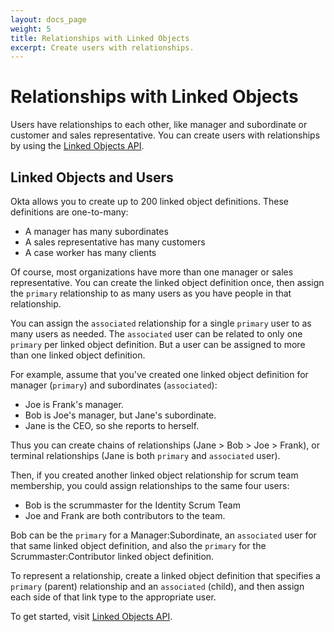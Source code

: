 ```yaml
---
layout: docs_page
weight: 5
title: Relationships with Linked Objects
excerpt: Create users with relationships.
---
```

# Relationships with Linked Objects

Users have relationships to each other, like manager and subordinate or customer and sales representative. You can create users with relationships by using the [Linked Objects API](/docs/api/resources/linked-objects).

## Linked Objects and Users

Okta allows you to create up to 200 linked object definitions. These definitions are one-to-many:

* A manager has many subordinates
* A sales representative has many customers
* A case worker has many clients

Of course, most organizations have more than one manager or sales representative. You can create the linked object definition once, then assign the `primary` relationship to as many users as you have people in that relationship. 

You can assign the `associated` relationship for a single `primary` user to as many users as needed. The `associated` user can be related to only one `primary` per linked object definition. But a user can be assigned to more than one linked object definition.

For example, assume that you've created one linked object definition for manager (`primary`) and subordinates (`associated`):

* Joe is Frank's manager.
* Bob is Joe's manager, but Jane's subordinate.
* Jane is the CEO, so she reports to herself.

Thus you can create chains of relationships (Jane > Bob > Joe > Frank), or terminal relationships (Jane is both `primary` and `associated` user).

Then, if you created another linked object relationship for scrum team membership, you could assign relationships to the same four users:

* Bob is the scrummaster for the Identity Scrum Team
* Joe and Frank are both contributors to the team.

Bob can be the `primary` for a Manager:Subordinate, an `associated` user for that same linked object definition, and also the `primary` for the Scrummaster:Contributor linked object definition.

To represent a relationship, create a linked object definition that specifies a `primary` (parent) relationship and an `associated` (child), and then assign each side of that link type to the appropriate user.

To get started, visit  [Linked Objects API](/docs/api/resources/linked-objects).
